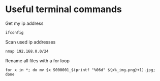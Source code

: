 # Useful terminal commands

Get my ip address
```
ifconfig
```

Scan used ip addresses
```
nmap 192.168.0.0/24
```

Rename all files with a for loop
```
for x in *; do mv $x S000001_$(printf "%06d" ${x%_img.png}+1).jpg; done
```


